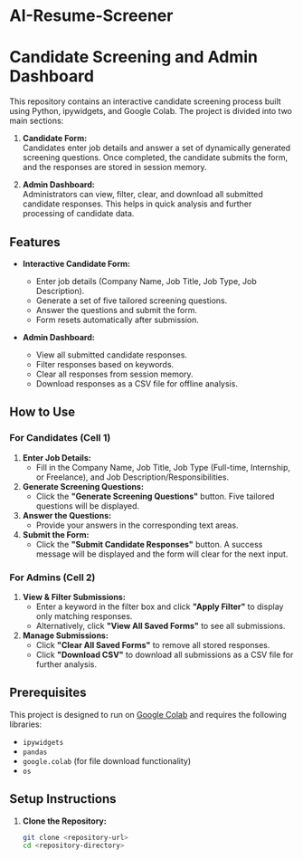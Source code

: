 # AI-Resume-Screener
# Candidate Screening and Admin Dashboard

This repository contains an interactive candidate screening process built using Python, ipywidgets, and Google Colab. The project is divided into two main sections:

1. **Candidate Form:**  
   Candidates enter job details and answer a set of dynamically generated screening questions. Once completed, the candidate submits the form, and the responses are stored in session memory.

2. **Admin Dashboard:**  
   Administrators can view, filter, clear, and download all submitted candidate responses. This helps in quick analysis and further processing of candidate data.

## Features

- **Interactive Candidate Form:**  
  - Enter job details (Company Name, Job Title, Job Type, Job Description).
  - Generate a set of five tailored screening questions.
  - Answer the questions and submit the form.
  - Form resets automatically after submission.

- **Admin Dashboard:**  
  - View all submitted candidate responses.
  - Filter responses based on keywords.
  - Clear all responses from session memory.
  - Download responses as a CSV file for offline analysis.

## How to Use

### For Candidates (Cell 1)
1. **Enter Job Details:**  
   - Fill in the Company Name, Job Title, Job Type (Full-time, Internship, or Freelance), and Job Description/Responsibilities.
2. **Generate Screening Questions:**  
   - Click the **"Generate Screening Questions"** button. Five tailored questions will be displayed.
3. **Answer the Questions:**  
   - Provide your answers in the corresponding text areas.
4. **Submit the Form:**  
   - Click the **"Submit Candidate Responses"** button. A success message will be displayed and the form will clear for the next input.

### For Admins (Cell 2)
1. **View & Filter Submissions:**  
   - Enter a keyword in the filter box and click **"Apply Filter"** to display only matching responses.
   - Alternatively, click **"View All Saved Forms"** to see all submissions.
2. **Manage Submissions:**  
   - Click **"Clear All Saved Forms"** to remove all stored responses.
   - Click **"Download CSV"** to download all submissions as a CSV file for further analysis.

## Prerequisites

This project is designed to run on [Google Colab](https://colab.research.google.com/) and requires the following libraries:
- `ipywidgets`
- `pandas`
- `google.colab` (for file download functionality)
- `os`

## Setup Instructions

1. **Clone the Repository:**

   ```bash
   git clone <repository-url>
   cd <repository-directory>
